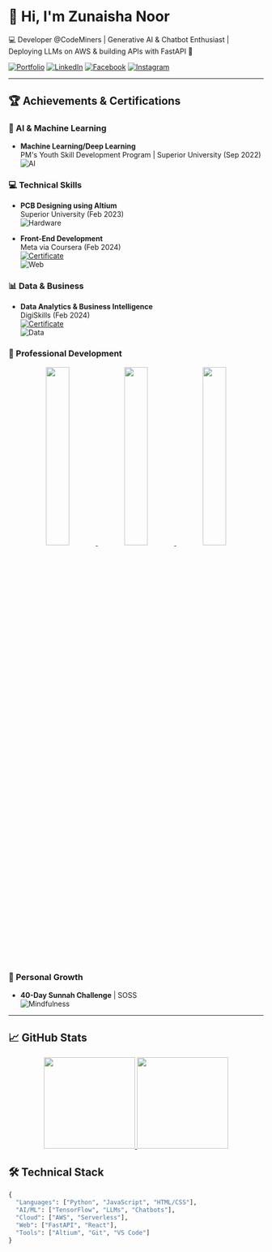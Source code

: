 # 👋 Hi, I'm Zunaisha Noor

💻 Developer @CodeMiners | Generative AI & Chatbot Enthusiast | Deploying LLMs on AWS & building APIs with FastAPI 🚀

[![Portfolio](https://img.shields.io/badge/🌐-Portfolio-blue)](https://zunaishanoorportfolio.netlify.app)
[![LinkedIn](https://img.shields.io/badge/🔗-LinkedIn-blue)](https://linkedin.com/in/zunaisha-noor-982791315)
[![Facebook](https://img.shields.io/badge/📘-Facebook-blue)](https://facebook.com/profile.php?id=61565115026868)
[![Instagram](https://img.shields.io/badge/📸-Instagram-red)](https://www.instagram.com/zunaisha1767?igsh=MWNoeGwzeGZld2MwZw==)

---

## 🏆 Achievements & Certifications

### 🤖 AI & Machine Learning
- **Machine Learning/Deep Learning**  
  PM's Youth Skill Development Program | Superior University (Sep 2022)  
  ![AI](https://img.shields.io/badge/🔬-AI-yellowgreen)

### 💻 Technical Skills
- **PCB Designing using Altium**  
  Superior University (Feb 2023)  
  ![Hardware](https://img.shields.io/badge/🔌-Hardware-orange)

- **Front-End Development**  
  Meta via Coursera (Feb 2024)  
  [![Certificate](https://github.com/user-attachments/assets/fde2d347-afb5-4c16-9b4b-894e9dfdcf52)](https://coursera.org/verify/72Y5ZXSY8KNR)  
  ![Web](https://img.shields.io/badge/🌐-Web_Dev-brightgreen)

### 📊 Data & Business
- **Data Analytics & Business Intelligence**  
  DigiSkills (Feb 2024)  
  [![Certificate](https://github.com/user-attachments/assets/d21d3541-59bd-421a-90de-50712021a46f)](https://digiskills.pk/verify)  
  ![Data](https://img.shields.io/badge/📈-Data_Analytics-blueviolet)

### 🚀 Professional Development
<div align="center">
  <a href="https://github.com/user-attachments/files/19885343/FREELANCING.pdf">
    <img src="https://github.com/user-attachments/assets/f09fbd6c-22ba-4e67-a50b-b13ed6847b80" width="30%" />
  </a>
  <a href="https://github.com/user-attachments/files/19885345/VIRTUAL.ASSISTANT.pdf">
    <img src="https://github.com/user-attachments/assets/fde2d347-afb5-4c16-9b4b-894e9dfdcf52" width="30%" />
  </a>
  <a href="https://github.com/user-attachments/files/19885344/COMMUNICATION.AND.SOFT.SKILLS.pdf">
    <img src="https://github.com/user-attachments/assets/d21d3541-59bd-421a-90de-50712021a46f" width="30%" />
  </a>
</div>

### 🌱 Personal Growth
- **40-Day Sunnah Challenge** | SOSS  
  ![Mindfulness](https://img.shields.io/badge/🧠-Mindfulness-success)

---

## 📈 GitHub Stats

<div align="center">
  <a href="https://github.com/ZunaishaN00R">
    <img height="180em" src="https://github-readme-stats.vercel.app/api?username=ZunaishaN00R&show_icons=true&theme=radical&hide_border=true&count_private=true" />
    <img height="180em" src="https://github-readme-stats.vercel.app/api/top-langs/?username=ZunaishaN00R&layout=compact&theme=radical&hide_border=true&langs_count=8" />
  </a>
</div>

## 🛠️ Technical Stack
```python
{
  "Languages": ["Python", "JavaScript", "HTML/CSS"],
  "AI/ML": ["TensorFlow", "LLMs", "Chatbots"],
  "Cloud": ["AWS", "Serverless"],
  "Web": ["FastAPI", "React"],
  "Tools": ["Altium", "Git", "VS Code"]
}
